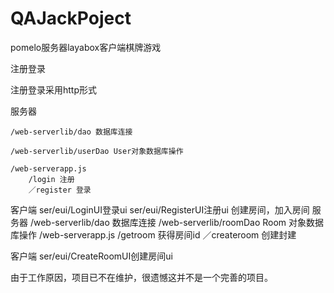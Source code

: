 # QAJackPoject

pomelo服务器layabox客户端棋牌游戏

注册登录

注册登录采用http形式

服务器

    /web-serverlib/dao 数据库连接
    
    /web-serverlib/userDao User对象数据库操作
    
    /web-serverapp.js 
        /login 注册 
        ／register 登录
    
客户端 
      ser/eui/LoginUI登录ui
      ser/eui/RegisterUI注册ui
创建房间，加入房间
服务器 
    /web-serverlib/dao 数据库连接
    /web-serverlib/roomDao Room
    对象数据库操作
    /web-serverapp.js 
        /getroom 获得房间id
        ／createroom 创建封建
    
客户端 
      ser/eui/CreateRoomUI创建房间ui
    

由于工作原因，项目已不在维护，很遗憾这并不是一个完善的项目。

